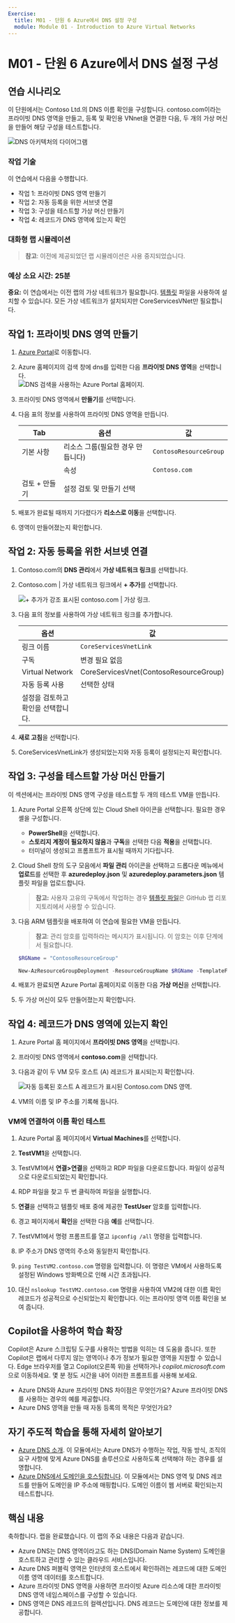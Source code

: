 ```yaml
---
Exercise:
  title: M01 - 단원 6 Azure에서 DNS 설정 구성
  module: Module 01 - Introduction to Azure Virtual Networks
---
```


# M01 - 단원 6 Azure에서 DNS 설정 구성

## 연습 시나리오

이 단원에서는 Contoso Ltd.의 DNS 이름 확인을 구성합니다. contoso.com이라는 프라이빗 DNS 영역을 만들고, 등록 및 확인용 VNnet을 연결한 다음, 두 개의 가상 머신을 만들어 해당 구성을 테스트합니다.

![DNS 아키텍처의 다이어그램](../media/6-exercise-configure-domain-name-servers-configuration-azure.png)

### 작업 기술
이 연습에서 다음을 수행합니다.

+ 작업 1: 프라이빗 DNS 영역 만들기
+ 작업 2: 자동 등록을 위한 서브넷 연결
+ 작업 3: 구성을 테스트할 가상 머신 만들기
+ 작업 4: 레코드가 DNS 영역에 있는지 확인

### 대화형 랩 시뮬레이션

>**참고**: 이전에 제공되었던 랩 시뮬레이션은 사용 중지되었습니다.

### 예상 소요 시간: 25분

**중요:** 이 연습에서는 이전 랩의 가상 네트워크가 필요합니다. [템플릿](https://github.com/MicrosoftLearning/AZ-700-Designing-and-Implementing-Microsoft-Azure-Networking-Solutions/tree/master/Allfiles/Exercises/M01/template.json) 파일을 사용하여 설치할 수 있습니다. 모든 가상 네트워크가 설치되지만 CoreServicesVNet만 필요합니다. 

## 작업 1: 프라이빗 DNS 영역 만들기

1. [Azure Portal](https://portal.azure.com/)로 이동합니다.

1. Azure 홈페이지의 검색 창에 dns를 입력한 다음 **프라이빗 DNS 영역**을 선택합니다.  
   ![DNS 검색을 사용하는 Azure Portal 홈페이지.](../media/create-private-dns-zone.png)

1. 프라이빗 DNS 영역에서 **만들기**를 선택합니다.

1. 다음 표의 정보를 사용하여 프라이빗 DNS 영역을 만듭니다.

    | **Tab**         | **옵션**                             | **값**            |
    | --------------- | -------------------------------------- | -------------------- |
    | 기본 사항          | 리소스 그룹(필요한 경우 만듭니다) | `ContosoResourceGroup` |
    |                 | 속성                                   | `Contoso.com`          |
    | 검토 + 만들기 | 설정 검토 및 만들기 선택 |                      |

1. 배포가 완료될 때까지 기다렸다가 **리소스로 이동**을 선택합니다.

1. 영역이 만들어졌는지 확인합니다.

## 작업 2: 자동 등록을 위한 서브넷 연결

1. Contoso.com의 **DNS 관리**에서 **가상 네트워크 링크**를 선택합니다.

1. Contoso.com \| 가상 네트워크 링크에서 **+ 추가**를 선택합니다.

    ![+ 추가가 강조 표시된 contoso.com \| 가상 링크.](../media/add-network-link-dns.png)

1. 다음 표의 정보를 사용하여 가상 네트워크 링크를 추가합니다.

    | **옵션**                          | **값**                               |
    | ----------------------------------- | --------------------------------------- |
    | 링크 이름                           | `CoreServicesVnetLink`                   |
    | 구독                        | 변경 필요 없음                     |
    | Virtual Network                     | CoreServicesVnet(ContosoResourceGroup) |
    | 자동 등록 사용            | 선택한 상태                                |
    | 설정을 검토하고 확인을 선택합니다. |                                         |

1. **새로 고침**을 선택합니다.

1. CoreServicesVnetLink가 생성되었는지와 자동 등록이 설정되는지 확인합니다.

## 작업 3: 구성을 테스트할 가상 머신 만들기

이 섹션에서는 프라이빗 DNS 영역 구성을 테스트할 두 개의 테스트 VM을 만듭니다.

1. Azure Portal 오른쪽 상단에 있는 Cloud Shell 아이콘을 선택합니다. 필요한 경우 셸을 구성합니다.  
    + **PowerShell**을 선택합니다.
    + **스토리지 계정이 필요하지 않음**과 **구독**을 선택한 다음 **적용**을 선택합니다.
    + 터미널이 생성되고 프롬프트가 표시될 때까지 기다립니다. 

1. Cloud Shell 창의 도구 모음에서 **파일 관리** 아이콘을 선택하고 드롭다운 메뉴에서 **업로드**를 선택한 후 **azuredeploy.json** 및 **azuredeploy.parameters.json** 템플릿 파일을 업로드합니다.

   >**참고:** 사용자 고유의 구독에서 작업하는 경우 [템플릿 파일](https://github.com/MicrosoftLearning/AZ-700-Designing-and-Implementing-Microsoft-Azure-Networking-Solutions/tree/master/Allfiles/Exercises)은 GitHub 랩 리포지토리에서 사용할 수 있습니다.
   
1. 다음 ARM 템플릿을 배포하여 이 연습에 필요한 VM을 만듭니다.

   >**참고**: 관리 암호를 입력하라는 메시지가 표시됩니다. 이 암호는 이후 단계에서 필요합니다. 

   ```powershell
   $RGName = "ContosoResourceGroup"
   
   New-AzResourceGroupDeployment -ResourceGroupName $RGName -TemplateFile azuredeploy.json -TemplateParameterFile azuredeploy.parameters.json
   ```
  
1. 배포가 완료되면 Azure Portal 홈페이지로 이동한 다음 **가상 머신**을 선택합니다.

1. 두 가상 머신이 모두 만들어졌는지 확인합니다.

## 작업 4: 레코드가 DNS 영역에 있는지 확인

1. Azure Portal 홈 페이지에서 **프라이빗 DNS 영역**을 선택합니다.

1. 프라이빗 DNS 영역에서 **contoso.com**을 선택합니다.

1. 다음과 같이 두 VM 모두 호스트 (A) 레코드가 표시되는지 확인합니다.

    ![자동 등록된 호스트 A 레코드가 표시된 Contoso.com DNS 영역.](../media/contoso_com-dns-zone.png)

1. VM의 이름 및 IP 주소를 기록해 둡니다.

### VM에 연결하여 이름 확인 테스트

1. Azure Portal 홈 페이지에서 **Virtual Machines**를 선택합니다.

1. **TestVM1**을 선택합니다.

1. TestVM1에서 **연결&gt;연결**을 선택하고 RDP 파일을 다운로드합니다. 파일이 성공적으로 다운로드되었는지 확인합니다.

1. RDP 파일을 찾고 두 번 클릭하여 파일을 실행합니다.

1. **연결**을 선택하고 템플릿 배포 중에 제공한 **TestUser** 암호를 입력합니다.

1. 경고 페이지에서 **확인**을 선택한 다음 **예**를 선택합니다.

1. TestVM1에서 명령 프롬프트를 열고 `ipconfig /all` 명령을 입력합니다.

1. IP 주소가 DNS 영역의 주소와 동일한지 확인합니다.

1. `ping TestVM2.contoso.com` 명령을 입력합니다. 이 명령은 VM에서 사용하도록 설정된 Windows 방화벽으로 인해 시간 초과됩니다.

1. 대신 `nslookup TestVM2.contoso.com` 명령을 사용하여 VM2에 대한 이름 확인 레코드가 성공적으로 수신되었는지 확인합니다. 이는 프라이빗 영역 이름 확인을 보여 줍니다. 

## Copilot을 사용하여 학습 확장

Copilot은 Azure 스크립팅 도구를 사용하는 방법을 익히는 데 도움을 줍니다. 또한 Copilot은 랩에서 다루지 않는 영역이나 추가 정보가 필요한 영역을 지원할 수 있습니다. Edge 브라우저를 열고 Copilot(오른쪽 위)을 선택하거나 *copilot.microsoft.com*으로 이동하세요. 몇 분 정도 시간을 내어 이러한 프롬프트를 사용해 보세요.
+ Azure DNS와 Azure 프라이빗 DNS 차이점은 무엇인가요? Azure 프라이빗 DNS를 사용하는 경우의 예를 제공합니다.
+ Azure DNS 영역을 만들 때 자동 등록의 목적은 무엇인가요?

## 자기 주도적 학습을 통해 자세히 알아보기

+ [Azure DNS 소개](https://learn.microsoft.com/training/modules/intro-to-azure-dns/). 이 모듈에서는 Azure DNS가 수행하는 작업, 작동 방식, 조직의 요구 사항에 맞게 Azure DNS를 솔루션으로 사용하도록 선택해야 하는 경우를 설명합니다.
+ [Azure DNS에서 도메인을 호스팅합니다](https://learn.microsoft.com/training/modules/host-domain-azure-dns/). 이 모듈에서는 DNS 영역 및 DNS 레코드를 만들어 도메인을 IP 주소에 매핑합니다. 도메인 이름이 웹 서버로 확인되는지 테스트합니다.

## 핵심 내용

축하합니다. 랩을 완료했습니다. 이 랩의 주요 내용은 다음과 같습니다. 

+ Azure DNS는 DNS 영역이라고도 하는 DNS(Domain Name System) 도메인을 호스트하고 관리할 수 있는 클라우드 서비스입니다. 
+ Azure DNS 퍼블릭 영역은 인터넷의 호스트에서 확인하려는 레코드에 대한 도메인 이름 영역 데이터를 호스트합니다.
+ Azure 프라이빗 DNS 영역을 사용하면 프라이빗 Azure 리소스에 대한 프라이빗 DNS 영역 네임스페이스를 구성할 수 있습니다.
+ DNS 영역은 DNS 레코드의 컬렉션입니다. DNS 레코드는 도메인에 대한 정보를 제공합니다.
